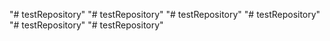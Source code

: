 "# testRepository" 
"# testRepository" 
"# testRepository" 
"# testRepository" 
"# testRepository" 
"# testRepository" 
